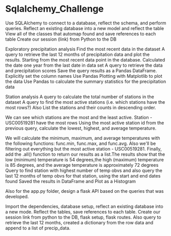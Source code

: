 # Sqlalchemy_Challenge
 Use SQLAlchemy to connect to a database, reflect the schema, and perform queries.
 Reflect an existing database into a new model and reflect the table
 View all of the classes that automap found and  save references to each table
 Create our session (link) from Python to the DB

Exploratory precipitation analysis
 Find the most recent data in the dataset
 A query to retrieve the last 12 months of precipitation data and plot the results. 
Starting from the most recent data point in the database.
 Calculated the date one year from the last date in data set
 A query to retrieve the data and precipitation scores
Save the query results as a Pandas DataFrame. Explicitly set the column names
Use Pandas Plotting with Matplotlib to plot the data
 Use Pandas to calculate the summary statistics for the precipitation data

 Station analysis
 A query to calculate the total number of stations in the dataset
 A query to find the most active stations (i.e. which stations have the most rows?)
 Also List the stations and their counts in descending order.
 
 We can see which stations are the most and the least active.
 Station - USC00519281 have the most rows
  Using the most active station id from the previous query, calculate the lowest, highest, and average temperature.

 We will calculate the minimum, maximum, and average temperatures with the following functions: 
 func.min, func.max, and func.avg. 
 Also we'll be filtering out everything but the most active station - USC00519281. 
 Finally, add the .all() function to return our results as a list.The results show that the low (minimum) temperature is 54 degrees,the high (maximum) temperature is 85 degrees, and the average temperature is approximately 72 degrees 
 Query to find station with highest number of temp obvs and also query the last 12 months of temp obvs for that station, using the start and end dates found
 Saved the results in DataFrame and Plot as a Histogram

 Also for the app.py folder, design a flask API based on the queries that was developed.

 Import the dependencies, database setup, reflect an existing database into a new mode.
 Reflect the tables, save references to each table.
 Create our session link from python to the DB, flask setup, flask routes.
 Also query to retrieve the last 12 months, created a dictionary from the row data and append to a list of precip_data.